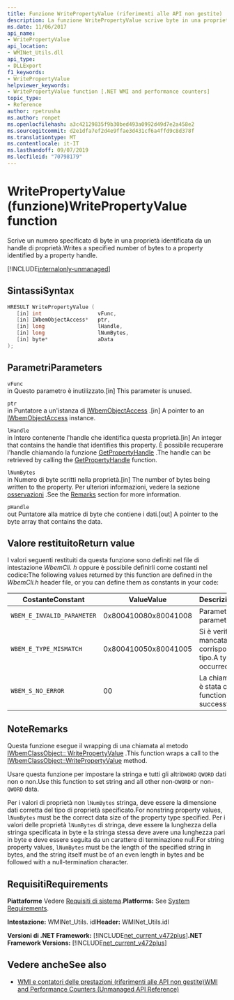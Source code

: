 ```yaml
---
title: Funzione WritePropertyValue (riferimenti alle API non gestite)
description: La funzione WritePropertyValue scrive byte in una proprietà.
ms.date: 11/06/2017
api_name:
- WritePropertyValue
api_location:
- WMINet_Utils.dll
api_type:
- DLLExport
f1_keywords:
- WritePropertyValue
helpviewer_keywords:
- WritePropertyValue function [.NET WMI and performance counters]
topic_type:
- Reference
author: rpetrusha
ms.author: ronpet
ms.openlocfilehash: a3c42129835f9b30bed493a0992d49d7e2a458e2
ms.sourcegitcommit: d2e1dfa7ef2d4e9ffae3d431cf6a4ffd9c8d378f
ms.translationtype: MT
ms.contentlocale: it-IT
ms.lasthandoff: 09/07/2019
ms.locfileid: "70798179"
---
```

# <a name="writepropertyvalue-function"></a><span data-ttu-id="bd18f-103">WritePropertyValue (funzione)</span><span class="sxs-lookup"><span data-stu-id="bd18f-103">WritePropertyValue function</span></span>
<span data-ttu-id="bd18f-104">Scrive un numero specificato di byte in una proprietà identificata da un handle di proprietà.</span><span class="sxs-lookup"><span data-stu-id="bd18f-104">Writes a specified number of bytes to a property identified by a property handle.</span></span>

[!INCLUDE[internalonly-unmanaged](../../../../includes/internalonly-unmanaged.md)]
    
## <a name="syntax"></a><span data-ttu-id="bd18f-105">Sintassi</span><span class="sxs-lookup"><span data-stu-id="bd18f-105">Syntax</span></span>  
  
```cpp  
HRESULT WritePropertyValue (
   [in] int                  vFunc, 
   [in] IWbemObjectAccess*   ptr, 
   [in] long                 lHandle,
   [in] long                 lNumBytes,
   [in] byte*                aData
); 
```  

## <a name="parameters"></a><span data-ttu-id="bd18f-106">Parametri</span><span class="sxs-lookup"><span data-stu-id="bd18f-106">Parameters</span></span>

`vFunc`  
<span data-ttu-id="bd18f-107">in Questo parametro è inutilizzato.</span><span class="sxs-lookup"><span data-stu-id="bd18f-107">[in] This parameter is unused.</span></span>

`ptr`  
<span data-ttu-id="bd18f-108">in Puntatore a un'istanza di [IWbemObjectAccess](/windows/desktop/api/wbemcli/nn-wbemcli-iwbemobjectaccess) .</span><span class="sxs-lookup"><span data-stu-id="bd18f-108">[in] A pointer to an [IWbemObjectAccess](/windows/desktop/api/wbemcli/nn-wbemcli-iwbemobjectaccess) instance.</span></span>

`lHandle`  
<span data-ttu-id="bd18f-109">in Intero contenente l'handle che identifica questa proprietà.</span><span class="sxs-lookup"><span data-stu-id="bd18f-109">[in] An integer that contains the handle that identifies this property.</span></span> <span data-ttu-id="bd18f-110">È possibile recuperare l'handle chiamando la funzione [GetPropertyHandle](getpropertyhandle.md) .</span><span class="sxs-lookup"><span data-stu-id="bd18f-110">The handle can be retrieved by calling the [GetPropertyHandle](getpropertyhandle.md) function.</span></span>   

`lNumBytes`  
<span data-ttu-id="bd18f-111">in Numero di byte scritti nella proprietà.</span><span class="sxs-lookup"><span data-stu-id="bd18f-111">[in] The number of bytes being written to the property.</span></span> <span data-ttu-id="bd18f-112">Per ulteriori informazioni, vedere la sezione [osservazioni](#remarks) .</span><span class="sxs-lookup"><span data-stu-id="bd18f-112">See the [Remarks](#remarks) section for more information.</span></span>

`pHandle`   
<span data-ttu-id="bd18f-113">out Puntatore alla matrice di byte che contiene i dati.</span><span class="sxs-lookup"><span data-stu-id="bd18f-113">[out] A pointer to the byte array that contains the data.</span></span>

## <a name="return-value"></a><span data-ttu-id="bd18f-114">Valore restituito</span><span class="sxs-lookup"><span data-stu-id="bd18f-114">Return value</span></span>

<span data-ttu-id="bd18f-115">I valori seguenti restituiti da questa funzione sono definiti nel file di intestazione *WbemCli. h* oppure è possibile definirli come costanti nel codice:</span><span class="sxs-lookup"><span data-stu-id="bd18f-115">The following values returned by this function are defined in the *WbemCli.h* header file, or you can define them as constants in your code:</span></span>

|<span data-ttu-id="bd18f-116">Costante</span><span class="sxs-lookup"><span data-stu-id="bd18f-116">Constant</span></span>  |<span data-ttu-id="bd18f-117">Value</span><span class="sxs-lookup"><span data-stu-id="bd18f-117">Value</span></span>  |<span data-ttu-id="bd18f-118">Descrizione</span><span class="sxs-lookup"><span data-stu-id="bd18f-118">Description</span></span>  |
|---------|---------|---------|
|`WBEM_E_INVALID_PARAMETER` | <span data-ttu-id="bd18f-119">0x80041008</span><span class="sxs-lookup"><span data-stu-id="bd18f-119">0x80041008</span></span> | <span data-ttu-id="bd18f-120">Parametro non valido.</span><span class="sxs-lookup"><span data-stu-id="bd18f-120">A parameter is not valid.</span></span> |
|`WBEM_E_TYPE_MISMATCH` | <span data-ttu-id="bd18f-121">0x80041005</span><span class="sxs-lookup"><span data-stu-id="bd18f-121">0x80041005</span></span> | <span data-ttu-id="bd18f-122">Si è verificata una mancata corrispondenza del tipo.</span><span class="sxs-lookup"><span data-stu-id="bd18f-122">A type mismatch occurred.</span></span> |
|`WBEM_S_NO_ERROR` | <span data-ttu-id="bd18f-123">0</span><span class="sxs-lookup"><span data-stu-id="bd18f-123">0</span></span> | <span data-ttu-id="bd18f-124">La chiamata di funzione è stata completata.</span><span class="sxs-lookup"><span data-stu-id="bd18f-124">The function call was successful.</span></span>  |
  
## <a name="remarks"></a><span data-ttu-id="bd18f-125">Note</span><span class="sxs-lookup"><span data-stu-id="bd18f-125">Remarks</span></span>

<span data-ttu-id="bd18f-126">Questa funzione esegue il wrapping di una chiamata al metodo [IWbemClassObject:: WritePropertyValue](/windows/desktop/api/wbemcli/nf-wbemcli-iwbemobjectaccess-writepropertyvalue) .</span><span class="sxs-lookup"><span data-stu-id="bd18f-126">This function wraps a call to the [IWbemClassObject::WritePropertyValue](/windows/desktop/api/wbemcli/nf-wbemcli-iwbemobjectaccess-writepropertyvalue) method.</span></span>

<span data-ttu-id="bd18f-127">Usare questa funzione per impostare la stringa e tutti gli altri`DWORD` `QWORD` dati non o non.</span><span class="sxs-lookup"><span data-stu-id="bd18f-127">Use this function to set string and all other non-`DWORD` or non-`QWORD` data.</span></span>

<span data-ttu-id="bd18f-128">Per i valori di proprietà non `lNumBytes` stringa, deve essere la dimensione dati corretta del tipo di proprietà specificato.</span><span class="sxs-lookup"><span data-stu-id="bd18f-128">For nonstring property values, `lNumBytes` must be the correct data size of the property type specified.</span></span> <span data-ttu-id="bd18f-129">Per i valori delle proprietà `lNumBytes` di stringa, deve essere la lunghezza della stringa specificata in byte e la stringa stessa deve avere una lunghezza pari in byte e deve essere seguita da un carattere di terminazione null.</span><span class="sxs-lookup"><span data-stu-id="bd18f-129">For string property values, `lNumBytes` must be the length of the specified string in bytes, and the string itself must be of an even length in bytes and be followed with a null-termination character.</span></span>

## <a name="requirements"></a><span data-ttu-id="bd18f-130">Requisiti</span><span class="sxs-lookup"><span data-stu-id="bd18f-130">Requirements</span></span>  
<span data-ttu-id="bd18f-131">**Piattaforme** Vedere [Requisiti di sistema](../../get-started/system-requirements.md).</span><span class="sxs-lookup"><span data-stu-id="bd18f-131">**Platforms:** See [System Requirements](../../get-started/system-requirements.md).</span></span>  
  
 <span data-ttu-id="bd18f-132">**Intestazione:** WMINet_Utils. idl</span><span class="sxs-lookup"><span data-stu-id="bd18f-132">**Header:** WMINet_Utils.idl</span></span>  
  
 <span data-ttu-id="bd18f-133">**Versioni di .NET Framework:** [!INCLUDE[net_current_v472plus](../../../../includes/net-current-v472plus.md)]</span><span class="sxs-lookup"><span data-stu-id="bd18f-133">**.NET Framework Versions:** [!INCLUDE[net_current_v472plus](../../../../includes/net-current-v472plus.md)]</span></span>  
  
## <a name="see-also"></a><span data-ttu-id="bd18f-134">Vedere anche</span><span class="sxs-lookup"><span data-stu-id="bd18f-134">See also</span></span>

- [<span data-ttu-id="bd18f-135">WMI e contatori delle prestazioni (riferimenti alle API non gestite)</span><span class="sxs-lookup"><span data-stu-id="bd18f-135">WMI and Performance Counters (Unmanaged API Reference)</span></span>](index.md)
